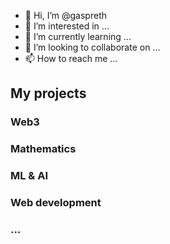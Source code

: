 - 👋 Hi, I’m @gaspreth
- 👀 I’m interested in ...
- 🌱 I’m currently learning ...
- 💞️ I’m looking to collaborate on ...
- 📫 How to reach me ...

## My projects
### Web3
### Mathematics
### ML & AI
### Web development
### ...
